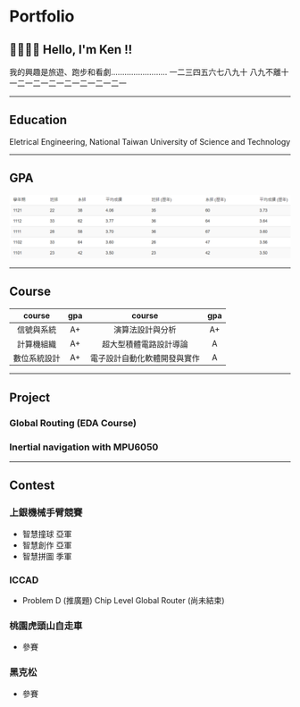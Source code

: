 # Portfolio

## 👋🏻👋🏻 Hello, I'm Ken !!
我的興趣是旅遊、跑步和看劇.........................
一二三四五六七八九十 八九不離十
一二一二一二一二一二一二一二一

---
## Education 
Eletrical Engineering, National Taiwan University of Science and Technology

---
## GPA
![image](/assets/img/gpa.png)

---
## Course
|course|gpa|course|gpa|
|:---:|:---:|:---:|:---:|
|信號與系統|            A+|    演算法設計與分析|            A+|
|計算機組織|            A+|    超大型積體電路設計導論|       A|
|數位系統設計|          A+|    電子設計自動化軟體開發與實作|  A|

---
## Project

### Global Routing (EDA Course)

### Inertial navigation with MPU6050

---
## Contest

### 上銀機械手臂競賽
- 智慧撞球  亞軍
- 智慧創作  亞軍
- 智慧拼圖  季軍

### ICCAD
- Problem D (推廣題)	Chip Level Global Router (尚未結束)

### 桃園虎頭山自走車 
- 參賽

### 黑克松 
- 參賽

